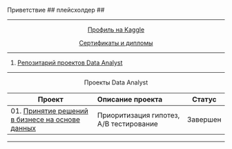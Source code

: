 Приветствие ## плейсхолдер ##
__________________________________________________________________________________________________________________________

<p align="center"> <a href="https://www.kaggle.com/antonrdblck">Профиль на Kaggle</a></p>
<p align="center"> <a href="https://github.com/urzumo/certificates_and_diplomas">Сертификаты и дипломы</a></p>


__________________________________________________________________________________________________________________________

01. [Репозитарий проектов Data Analyst](https://github.com/urzumo/data_analyst_projects)  

__________________________________________________________________________________________________________________________

<p align="center"> Проекты Data Analyst </p align="center">

| **Проект** | **Описание проекта** | **Статус** |
| -------------------- | :--------------------- |:---------------------------:|
| 01. [Принятие решений в бизнесе на основе данных](https://nbviewer.org/github/urzumo/data_analyst_projects/blob/14236d124546c5deb0b27c324a46aaad421ffc98/e_comm_AB_test/e_comm_AB_tests.ipynb)|Приоритизация гипотез, А/В тестирование|Завершен|
__________________________________________________________________________________________________________________________
